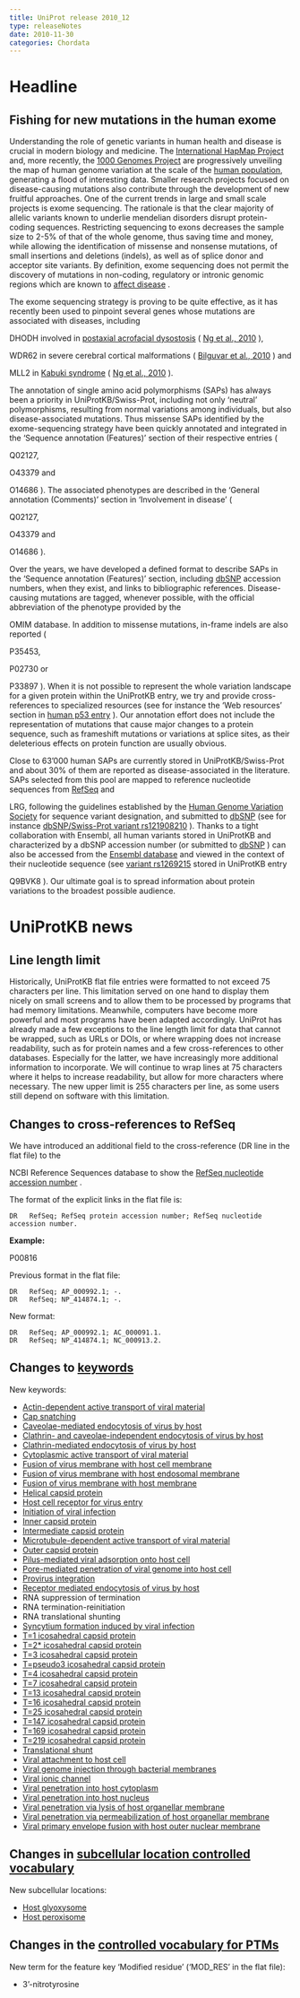 ```yaml
---
title: UniProt release 2010_12
type: releaseNotes
date: 2010-11-30
categories: Chordata
---
```


# Headline

## Fishing for new mutations in the human exome

Understanding the role of genetic variants in human health and disease is crucial in modern biology and medicine. The [International HapMap Project](http://hapmap.ncbi.nlm.nih.gov/index.html.en) and, more recently, the [1000 Genomes Project](http://www.1000genomes.org/) are progressively unveiling the map of human genome variation at the scale of the [human population](http://www.ncbi.nlm.nih.gov/pubmed/20981092), generating a flood of interesting data. Smaller research projects focused on disease-causing mutations also contribute through the development of new fruitful approaches. One of the current trends in large and small scale projects is exome sequencing. The rationale is that the clear majority of allelic variants known to underlie mendelian disorders disrupt protein-coding sequences. Restricting sequencing to exons decreases the sample size to 2-5% of that of the whole genome, thus saving time and money, while allowing the identification of missense and nonsense mutations, of small insertions and deletions (indels), as well as of splice donor and acceptor site variants. By definition, exome sequencing does not permit the discovery of mutations in non-coding, regulatory or intronic genomic regions which are known to [affect disease](http://www.ncbi.nlm.nih.gov/pubmed/20506564) .

The exome sequencing strategy is proving to be quite effective, as it has recently been used to pinpoint several genes whose mutations are associated with diseases, including

DHODH involved in [postaxial acrofacial dysostosis](http://www.ncbi.nlm.nih.gov/omim/263750 "POADS") ( [Ng et al., 2010](http://www.ncbi.nlm.nih.gov/pubmed/19915526) ),

WDR62 in severe cerebral cortical malformations ( [Bilguvar et al., 2010](http://www.ncbi.nlm.nih.gov/pubmed/20729831) ) and

MLL2 in [Kabuki syndrome](http://www.ncbi.nlm.nih.gov/omim/147920 "KABS") ( [Ng et al., 2010](http://www.ncbi.nlm.nih.gov/pubmed/20711175) ).

The annotation of single amino acid polymorphisms (SAPs) has always been a priority in UniProtKB/Swiss-Prot, including not only ‘neutral’ polymorphisms, resulting from normal variations among individuals, but also disease-associated mutations. Thus missense SAPs identified by the exome-sequencing strategy have been quickly annotated and integrated in the ‘Sequence annotation (Features)’ section of their respective entries (

Q02127,

O43379 and

O14686 ). The associated phenotypes are described in the ‘General annotation (Comments)’ section in ‘Involvement in disease’ (

Q02127,

O43379 and

O14686 ).

Over the years, we have developed a defined format to describe SAPs in the ‘Sequence annotation (Features)’ section, including [dbSNP](http://www.ncbi.nlm.nih.gov/projects/SNP/) accession numbers, when they exist, and links to bibliographic references. Disease-causing mutations are tagged, whenever possible, with the official abbreviation of the phenotype provided by the

OMIM database. In addition to missense mutations, in-frame indels are also reported (

P35453,

P02730 or

P33897 ). When it is not possible to represent the whole variation landscape for a given protein within the UniProtKB entry, we try and provide cross-references to specialized resources (see for instance the ‘Web resources’ section in [human p53 entry](https://www.uniprot.org/uniprotkb/P04637#section_web) ). Our annotation effort does not include the representation of mutations that cause major changes to a protein sequence, such as frameshift mutations or variations at splice sites, as their deleterious effects on protein function are usually obvious.

Close to 63’000 human SAPs are currently stored in UniProtKB/Swiss-Prot and about 30% of them are reported as disease-associated in the literature. SAPs selected from this pool are mapped to reference nucleotide sequences from [RefSeq](http://www.ncbi.nlm.nih.gov/RefSeq/) and

LRG, following the guidelines established by the [Human Genome Variation Society](http://www.hgvs.org/) for sequence variant designation, and submitted to [dbSNP](http://www.ncbi.nlm.nih.gov/projects/SNP/) (see for instance [dbSNP/Swiss-Prot variant rs121908210](http://www.ncbi.nlm.nih.gov/SNP/snp_ref.cgi?rs=121908210) ). Thanks to a tight collaboration with Ensembl, all human variants stored in UniProtKB and characterized by a dbSNP accession number (or submitted to [dbSNP](http://www.ncbi.nlm.nih.gov/projects/SNP/) ) can also be accessed from the [Ensembl database](http://www.ensembl.org/) and viewed in the context of their nucleotide sequence (see [variant rs1269215](http://www.ensembl.org/Homo_sapiens/Variation/Summary?r=19:36037396-36038396;v=rs1269215;vdb=variation;vf=19465159) stored in UniProtKB entry

Q9BVK8 ). Our ultimate goal is to spread information about protein variations to the broadest possible audience.

# UniProtKB news

## Line length limit

Historically, UniProtKB flat file entries were formatted to not exceed 75 characters per line. This limitation served on one hand to display them nicely on small screens and to allow them to be processed by programs that had memory limitations. Meanwhile, computers have become more powerful and most programs have been adapted accordingly. UniProt has already made a few exceptions to the line length limit for data that cannot be wrapped, such as URLs or DOIs, or where wrapping does not increase readability, such as for protein names and a few cross-references to other databases. Especially for the latter, we have increasingly more additional information to incorporate. We will continue to wrap lines at 75 characters where it helps to increase readability, but allow for more characters where necessary. The new upper limit is 255 characters per line, as some users still depend on software with this limitation.

## Changes to cross-references to RefSeq

We have introduced an additional field to the cross-reference (DR line in the flat file) to the

NCBI Reference Sequences database to show the [RefSeq nucleotide accession number](http://www.ncbi.nlm.nih.gov/refseq/key.html#accession) .

The format of the explicit links in the flat file is:

    DR   RefSeq; RefSeq protein accession number; RefSeq nucleotide accession number.

**Example:**

P00816

Previous format in the flat file:

    DR   RefSeq; AP_000992.1; -.
    DR   RefSeq; NP_414874.1; -.

New format:

    DR   RefSeq; AP_000992.1; AC_000091.1.
    DR   RefSeq; NP_414874.1; NC_000913.2.

## Changes to [keywords](https://ftp.uniprot.org/pub/databases/uniprot/current_release/knowledgebase/complete/docs/?keywlist)

New keywords:

- [Actin-dependent active transport of viral material](https://www.uniprot.org/keywords/KW-1178)
- [Cap snatching](https://www.uniprot.org/keywords/KW-1157)
- [Caveolae-mediated endocytosis of virus by host](https://www.uniprot.org/keywords/KW-1166)
- [Clathrin- and caveolae-independent endocytosis of virus by host](https://www.uniprot.org/keywords/KW-1167)
- [Clathrin-mediated endocytosis of virus by host](https://www.uniprot.org/keywords/KW-1165)
- [Cytoplasmic active transport of viral material](https://www.uniprot.org/keywords/KW-1176)
- [Fusion of virus membrane with host cell membrane](https://www.uniprot.org/keywords/KW-1169)
- [Fusion of virus membrane with host endosomal membrane](https://www.uniprot.org/keywords/KW-1170)
- [Fusion of virus membrane with host membrane](https://www.uniprot.org/keywords/KW-1168)
- [Helical capsid protein](https://www.uniprot.org/keywords/KW-1139)
- [Host cell receptor for virus entry](https://www.uniprot.org/keywords/KW-1183)
- [Initiation of viral infection](https://www.uniprot.org/keywords/KW-1160)
- [Inner capsid protein](https://www.uniprot.org/keywords/KW-1153)
- [Intermediate capsid protein](https://www.uniprot.org/keywords/KW-1154)
- [Microtubule-dependent active transport of viral material](https://www.uniprot.org/keywords/KW-1177)
- [Outer capsid protein](https://www.uniprot.org/keywords/KW-1152)
- [Pilus-mediated viral adsorption onto host cell](https://www.uniprot.org/keywords/KW-1175)
- [Pore-mediated penetration of viral genome into host cell](https://www.uniprot.org/keywords/KW-1172)
- [Provirus integration](https://www.uniprot.org/keywords/KW-1179)
- [Receptor mediated endocytosis of virus by host](https://www.uniprot.org/keywords/KW-1164)
- RNA suppression of termination
- RNA termination-reinitiation
- RNA translational shunting
- [Syncytium formation induced by viral infection](https://www.uniprot.org/keywords/KW-1180)
- [T=1 icosahedral capsid protein](https://www.uniprot.org/keywords/KW-1140)
- [T=2\* icosahedral capsid protein](https://www.uniprot.org/keywords/KW-1141)
- [T=3 icosahedral capsid protein](https://www.uniprot.org/keywords/KW-1142)
- [T=pseudo3 icosahedral capsid protein](https://www.uniprot.org/keywords/KW-1143)
- [T=4 icosahedral capsid protein](https://www.uniprot.org/keywords/KW-1144)
- [T=7 icosahedral capsid protein](https://www.uniprot.org/keywords/KW-1145)
- [T=13 icosahedral capsid protein](https://www.uniprot.org/keywords/KW-1146)
- [T=16 icosahedral capsid protein](https://www.uniprot.org/keywords/KW-1147)
- [T=25 icosahedral capsid protein](https://www.uniprot.org/keywords/KW-1148)
- [T=147 icosahedral capsid protein](https://www.uniprot.org/keywords/KW-1149)
- [T=169 icosahedral capsid protein](https://www.uniprot.org/keywords/KW-1150)
- [T=219 icosahedral capsid protein](https://www.uniprot.org/keywords/KW-1151)
- [Translational shunt](https://www.uniprot.org/keywords/KW-1155)
- [Viral attachment to host cell](https://www.uniprot.org/keywords/KW-1161)
- [Viral genome injection through bacterial membranes](https://www.uniprot.org/keywords/KW-1171)
- [Viral ionic channel](https://www.uniprot.org/keywords/KW-1182)
- [Viral penetration into host cytoplasm](https://www.uniprot.org/keywords/KW-1162)
- [Viral penetration into host nucleus](https://www.uniprot.org/keywords/KW-1163)
- [Viral penetration via lysis of host organellar membrane](https://www.uniprot.org/keywords/KW-1174)
- [Viral penetration via permeabilization of host organellar membrane](https://www.uniprot.org/keywords/KW-1173)
- [Viral primary envelope fusion with host outer nuclear membrane](https://www.uniprot.org/keywords/KW-1181)

## Changes in [subcellular location controlled vocabulary](https://ftp.uniprot.org/pub/databases/uniprot/current_release/knowledgebase/complete/docs/?subcell)

New subcellular locations:

- [Host glyoxysome](https://www.uniprot.org/locations/SL-0474)
- [Host peroxisome](https://www.uniprot.org/locations/SL-0475)

## Changes in the [controlled vocabulary for PTMs](https://ftp.uniprot.org/pub/databases/uniprot/current_release/knowledgebase/complete/docs/ptmlist)

New term for the feature key ‘Modified residue’ (‘MOD_RES’ in the flat file):

- 3’-nitrotyrosine
